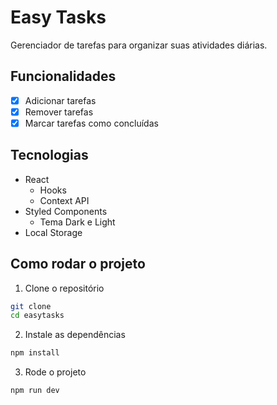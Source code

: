 # Easy Tasks

Gerenciador de tarefas para organizar suas atividades diárias.

## Funcionalidades

- [x] Adicionar tarefas
- [x] Remover tarefas
- [x] Marcar tarefas como concluídas

## Tecnologias

- React
  - Hooks
  - Context API
- Styled Components
  - Tema Dark e Light
- Local Storage

## Como rodar o projeto

1. Clone o repositório

```bash
git clone
cd easytasks
```

2. Instale as dependências

```bash
npm install
```

3. Rode o projeto

```bash
npm run dev
```
